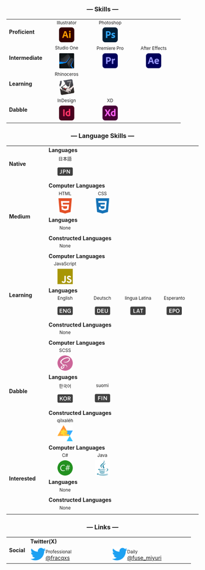 <div align="center">
  <h3>— Skills —</h3>
</div>
<table align="center">
  <tr>
    <td rowspan="2" colspan="1"><b>Proficient</b></td>
  </tr>
  <tr>
    <td width="100" align="center"><sup>Illustrator</sup><br><img width="40" src="material/adobe_ai.svg"></td>
    <td width="100" align="center"><sup>Photoshop</sup><br><img width="40" src="material/adobe_ps.svg"></td>
    <td colspan="3"></td>
  </tr>

  <tr>
    <td rowspan="2"><b>Intermediate</b></td>
  </tr>
  <tr>
    <td width="100" align="center"><sup>Studio One</sup><br><img width="40" src="material/studioOne5.png"></td>
    <td width="100" align="center"><sup>Premiere Pro</sup><br><img width="40" src="material/adobe_pr.svg"></td>
    <td width="100" align="center"><sup>After Effects</sup><br><img width="40" src="material/adobe_ae.svg"></td>
    <td colspan="2"></td>
  </tr>
  <tr>
    <td rowspan="2"><b>Learning</b></td>
  </tr>
  <tr>
    <td width="100" align="center"><sup>Rhinoceros</sup><br><img width="40" src="material/rhino7.png"></td>
    <td colspan="4"></td>
  </tr>
  <tr>
    <td rowspan="2"><b>Dabble</b></td>
  </tr>
  <tr>
    <td width="100" align="center"><sup>InDesign</sup><br><img width="40" src="material/adobe_id.svg"></td>
    <td width="100" align="center"><sup>XD</sup><br><img width="40" src="material/adobe_xd.svg"></td>
    <td colspan="4"></td>
  </tr>
</table>

<div align="center">
  <h3>— Language Skills —</h3>
</div>
<table align="center">
  <tr>
    <td width="100" rowspan="2"><b>Native</b></td>
    <td width="500" colspan="5"><b>Languages</b></td>
    <tr>
    <td width="100" align="center"><sup>日本語</sup><br><img width="40" src="material/jpn.svg"></td>
    <td colspan="4"></td>
  </tr>
  </tr>
  <tr>
    <td rowspan="6"><b>Medium</b></td>
    <td colspan="5"><b>Computer Languages</b></td>
  </tr>
  <tr>
    <td width="100" align="center"><sup>HTML</sup><br><img width="40" src="material/html.svg"></td>
    <td width="100" align="center"><sup>CSS</sup><br><img width="40" src="material/css.svg"></td>
    <td colspan="4"></td>
  </tr>
  <tr>
    <td colspan="5"><b>Languages</b></td>
  </tr>
  <tr>
    <td width="100" align="center"><sup>None</sup><br></td>
    <td colspan="4"></td>
  </tr>
  <tr>
    <td colspan="5"><b>Constructed Languages</b></td>
  </tr>
  <tr>
    <td width="100" align="center"><sup>None</sup></td>
    <td colspan="4"></td>
  </tr>
  <tr>
    <td rowspan="6"><b>Learning</b></td>
    <td colspan="5"><b>Computer Languages</b></td>
  </tr>
  <tr>
    <td width="100" align="center"><sup>JavaScript</sup><br><img width="40" src="material/JS.svg"></td>
    <td colspan="4"></td>
  </tr>
  <tr>
    <td colspan="5"><b>Languages</b></td>
  </tr>
  <tr>
    <td width="100" align="center"><sup>English</sup><br><img width="40" src="material/eng.svg"></td>
    <td width="100" align="center"><sup>Deutsch</sup><br><img width="40" src="material/deu.svg"></td>
    <td width="100" align="center"><sup>lingua Latina</sup><br><img width="40" src="material/lat.svg"></td>
    <td width="100" align="center"><sup>Esperanto</sup><br><img width="40" src="material/epo.svg"></td>
    <td colspan="1"></td>
  </tr>
  <tr>
    <td colspan="5"><b>Constructed Languages</b></td>
  </tr>
  <tr>
    <td width="100" align="center"><sup>None</sup></td>
    <td colspan="4"></td>
  </tr>
  <tr>
    <td rowspan="6"><b>Dabble</b></td>
    <td colspan="5"><b>Computer Languages</b></td>
  </tr>
  <tr>
    <td width="100" align="center"><sup>SCSS</sup><br><img width="40" src="material/sass.svg"></td>
    <td colspan="4"></td>
  </tr>
  <tr>
    <td colspan="5"><b>Languages</b></td>
  </tr>
  <tr>
    <td width="100" align="center"><sup>한국어</sup><br><img width="40" src="material/kor.svg"></td>
    <td width="100" align="center"><sup>suomi</sup><br><img width="40" src="material/fin.svg"></td>
    <td colspan="4"></td>
  </tr>
  <tr>
    <td colspan="5"><b>Constructed Languages</b></td>
  </tr>
  <tr>
    <td width="100" align="center"><sup>qilxaléh</sup><br><img width="40" src="material/ziphil.svg"></td>
    <td colspan="4"></td>
  </tr>
  <tr>
    <td rowspan="6"><b>Interested</b></td>
    <td colspan="5"><b>Computer Languages</b></td>
  </tr>
  <tr>
    <td width="100" align="center"><sup>C#</sup><br><img width="40" src="material/csharp.svg"></td>
    <td width="100" align="center"><sup>Java</sup><br><img width="40" src="material/java.svg"></td>
    <td colspan="3"></td>
  </tr>
  <tr>
    <td colspan="5"><b>Languages</b></td>
  </tr>
  <tr>
    <td width="100" align="center"><sup>None</sup></td>
    <td colspan="4"></td>
  </tr>
  <tr>
    <td colspan="5"><b>Constructed Languages</b></td>
  </tr>
  <tr>
    <td width="100" align="center"><sup>None</sup></td>
    <td colspan="4"></td>
  </tr>
</table>

<div align="center">
  <h3>— Links —</h3>
</div>
<table align="center">
  <tr>
    <td rowspan="4"><b>Social</b></td>
    <td colspan="2"><b>Twitter(X)</b></td>
  </tr>
  <tr>
    <td width="200">
      <img src="material/twitter.svg" width="40" align="left">
      <sub>Professional</sub><br><a href="https://twitter.com/fracqxs">@fracqxs</a>
    </td>
    <td width="200">
      <img src="material/twitter.svg" width="40" align="left">
      <sub>Daily</sub><br><a href="https://twitter.com/fuse_miyuri">@fuse_miyuri</a>
    </td>
  </tr>
  
</table>
